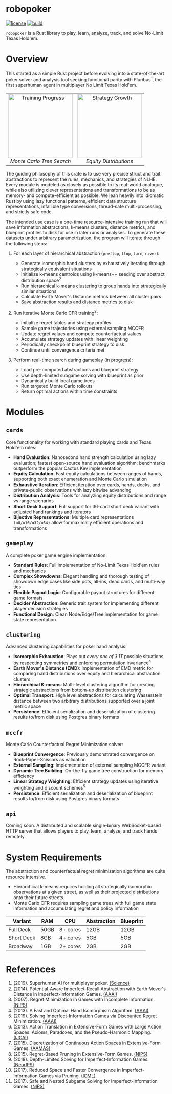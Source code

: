 robopoker
===========================
[![license](https://img.shields.io/github/license/krukah/robopoker)](LICENSE)
[![build](https://github.com/krukah/robopoker/actions/workflows/rust.yml/badge.svg)](https://github.com/krukah/robopoker/actions/workflows/rust.yml)

`robopoker` is a Rust library to play, learn, analyze, track, and solve No-Limit Texas Hold'em.

# Overview

This started as a simple Rust project before evolving into a state-of-the-art poker solver and analysis tool seeking functional parity with Pluribus<sup>1</sup>, the first superhuman agent in multiplayer No Limit Texas Hold'em.
<table align="center">
<tr>
<td align="center">
    <img src="https://github.com/user-attachments/assets/5118eba3-3d64-42f8-ac07-5c83ff733439" height="200" alt="Training Progress"/>
    <br>
    <em>Monte Carlo Tree Search</em>
</td>
<td align="center">
    <img src="https://github.com/user-attachments/assets/90b491df-9482-483e-9475-4360f5a17add" height="200" alt="Strategy Growth"/>
    <br>
    <em>Equity Distributions</em>
</td>
</tr>
</table>

 The guiding philosophy of this crate is to use very precise struct and trait abstractions to represent the rules, mechanics, and strategies of NLHE. Every module is modeled as closely as possible to its real-world analogue, while also utilizing clever representations and transformations to be as memory- and compute-efficient as possible. We lean heavily into idiomatic Rust by using lazy functional patterns, efficient data structure representations, infallible type conversions, thread-safe multi-processing, and strictly safe code.

 The intended use case is a one-time resource-intensive training run that will save information abstractions, k-means clusters, distance metrics, and blueprint profiles to disk for use in later runs or analyses. To generate these datasets under arbitrary parametrization, the program will iterate through the following steps:

1. For each layer of hierarchical abstraction (`preflop`, `flop`, `turn`, `river`):
   - Generate isomorphic hand clusters by exhaustively iterating through strategically equivalent situations
   - Initialize k-means centroids using k-means++ seeding over abstract distribution space<sup>2</sup>
   - Run hierarchical k-means clustering to group hands into strategically similar situations
   - Calculate Earth Mover's Distance metrics between all cluster pairs
   - Save abstraction results and distance metrics to disk

2. Run iterative Monte Carlo CFR training<sup>3</sup>:
   - Initialize regret tables and strategy profiles
   - Sample game trajectories using external sampling MCCFR
   - Update regret values and compute counterfactual values
   - Accumulate strategy updates with linear weighting
   - Periodically checkpoint blueprint strategy to disk
   - Continue until convergence criteria met

3. Perform real-time search during gameplay (in progress):
   - Load pre-computed abstractions and blueprint strategy
   - Use depth-limited subgame solving with blueprint as prior
   - Dynamically build local game trees
   - Run targeted Monte Carlo rollouts
   - Return optimal actions within time constraints

# Modules

## `cards`

Core functionality for working with standard playing cards and Texas Hold'em rules:

- **Hand Evaluation**: Nanosecond hand strength calculation using lazy evaluation; fastest open-source hand evaluation algorithm; benchmarks outperform the popular Cactus Kev implementation
- **Equity Calculation**: Fast equity calculations between ranges of hands, supporting both exact enumeration and Monte Carlo simulation
- **Exhaustive Iteration**: Efficient iteration over cards, hands, decks, and private-public observations with lazy bitwise advancing
- **Distribution Analysis**: Tools for analyzing equity distributions and range vs range scenarios
- **Short Deck Support**: Full support for 36-card short deck variant with adjusted hand rankings and iterators
- **Bijective Representations**: Multiple card representations `(u8/u16/u32/u64)` allow for maximally efficient operations and transformations

## `gameplay`

A complete poker game engine implementation:

- **Standard Rules**: Full implementation of No-Limit Texas Hold'em rules and mechanics
- **Complex Showdowns**: Elegant handling and thorough testing of showdown edge cases like side pots, all-ins, dead cards, and multi-way ties
- **Flexible Payout Logic**: Configurable payout structures for different game formats
- **Decider Abstraction**: Generic trait system for implementing different player decision strategies
- **Functional Design**: Clean Node/Edge/Tree implementation for game state representation

## `clustering`

Advanced clustering capabilities for poker hand analysis:

- **Isomorphic Exhaustion**: Plays out *every one of 3.1T* possible situations by respecting symmetries and enforcing permutation invariance<sup>4</sup>
- **Earth Mover's Distance (EMD)**: Implementation of EMD metric for comparing hand distributions over equity and hierarchical abstraction clusters
- **Hierarchical K-means**: Multi-level clustering algorithm for creating strategic abstractions from bottom-up distribution clustering 
- **Optimal Transport**: High level abstractions for calculating Wasserstein distance between two arbitrary distributions supported over a joint metric space
- **Persistence**: Efficient serialization and deserialization of clustering results to/from disk using Postgres binary formats

## `mccfr`

Monte Carlo Counterfactual Regret Minimization solver:

- **Blueprint Convergence**: Previously demonstrated convergence on Rock-Paper-Scissors as validation
- **External Sampling**: Implementation of external sampling MCCFR variant
- **Dynamic Tree Building**: On-the-fly game tree construction for memory efficiency
- **Linear Strategy Weighting**: Efficient strategy updates using iterative weighting and discount schemes<sup>5</sup>
- **Persistence**: Efficient serialization and deserialization of blueprint results to/from disk using Postgres binary formats

## `api`

Coming soon. A distributed and scalable single-binary WebSocket-based HTTP server that allows players to play, learn, analyze, and track hands remotely.

# System Requirements

The abstraction and counterfactual regret minimization algorithms are quite resource intensive.
- Hierarchical k-means requires holding all strategically isomorphic observations at a given street, as well as their projected distributions onto their future streets.
- Monte Carlo CFR requires sampling game trees with full game state information and accumulating regret and policy information

| Variant    | RAM   | CPU      | Abstraction  | Blueprint  |
|------------|-------|----------|--------------|------------|
| Full Deck  | 50GB  | 8+ cores | 12GB         | 12GB       |
| Short Deck | 8GB   | 4+ cores | 5GB          | 5GB        |
| Broadway   | 1GB   | 2+ cores | 2GB          | 2GB        |

# References

1. (2019). Superhuman AI for multiplayer poker. [(Science)](https://science.sciencemag.org/content/early/2019/07/10/science.aay2400)
2. (2014). Potential-Aware Imperfect-Recall Abstraction with Earth Mover's Distance in Imperfect-Information Games. [(AAAI)](http://www.cs.cmu.edu/~sandholm/potential-aware_imperfect-recall.aaai14.pdf)
3. (2007). Regret Minimization in Games with Incomplete Information. [(NIPS)](https://papers.nips.cc/paper/3306-regret-minimization-in-games-with-incomplete-information)
4. (2013). A Fast and Optimal Hand Isomorphism Algorithm. [(AAAI)](https://www.cs.cmu.edu/~waugh/publications/isomorphism13.pdf)
5. (2019). Solving Imperfect-Information Games via Discounted Regret Minimization. [(AAAI)](https://arxiv.org/pdf/1809.04040.pdf)
6. (2013). Action Translation in Extensive-Form Games with Large Action Spaces: Axioms, Paradoxes, and the Pseudo-Harmonic Mapping. [(IJCAI)](http://www.cs.cmu.edu/~sandholm/reverse%20mapping.ijcai13.pdf)
7. (2015). Discretization of Continuous Action Spaces in Extensive-Form Games. [(AAMAS)](http://www.cs.cmu.edu/~sandholm/discretization.aamas15.fromACM.pdf)
8. (2015). Regret-Based Pruning in Extensive-Form Games. [(NIPS)](http://www.cs.cmu.edu/~sandholm/regret-basedPruning.nips15.withAppendix.pdf)
9. (2018). Depth-Limited Solving for Imperfect-Information Games. [(NeurIPS)](https://arxiv.org/pdf/1805.08195.pdf)
10. (2017). Reduced Space and Faster Convergence in Imperfect-Information Games via Pruning. [(ICML)](http://www.cs.cmu.edu/~sandholm/reducedSpace.icml17.pdf)
11. (2017). Safe and Nested Subgame Solving for Imperfect-Information Games. [(NIPS)](https://www.cs.cmu.edu/~noamb/papers/17-NIPS-Safe.pdf)
